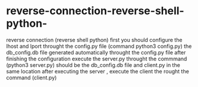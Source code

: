 # reverse-connection-reverse-shell-python-
reverse connection (reverse shell python)
first you should configure the lhost and lport throught  the config.py file (command python3 config.py)
the db_config.db file  generated automatically throught the config.py file
after finishing the configuration execute the server.py throught the commmand (python3 server.py)
should be the db_config.db file and client.py in the same location
after executing the server , execute the client the rought the command (client.py)
